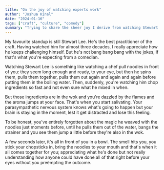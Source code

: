 ```yaml
---
title: "On the joy of watching experts work"
author: "Joshua Kinal"
date: "2024-01-16"
tags: ["craft", "culture", "comedy"]
summary: "Trying to share the sheer joy I derive from watching Stewart Lee’s comedy, I found it easier to describe the experience of watching another expert practitioner."
---
```


My favourite standup is still Stewart Lee. He's the best practitioner of the craft. Having watched him for almost three decades, I really appreciate how he keeps challenging himself. But he's not bang bang bang with the jokes, if that's what you're expecting from a comedian.

Watching Stewart Lee is something like watching a chef pull noodles in front of you: they seem long enough and ready, to your eye, but then he spins them, pulls them together, pulls them out again and again and again before putting them in the boiling water. Then, suddenly, you're watching him chop ingredients so fast and not even sure what he mixed in when.

But those ingredients are in the wok and you're dazzled by the flames and the aroma jumps at your face. That's when you start salivating. Your parasympathetic nervous system knows what's going to happen but your brain is staying in the moment, lest it get distracted and lose this feeling.

To be honest, you've entirely forgotten about the magic he weaved with the noodles just moments before, until he pulls them out of the water, bangs the strainer and you see them jump a little before they're also in the wok.

A few seconds later, it's all in front of you in a bowl. The smell hits you, you stick your chopsticks in, bring the noodles to your mouth and that's when it all comes together for you; appreciating what he's done but not really understanding how anyone could have done all of that right before your eyes without you preëmpting the outcome.
